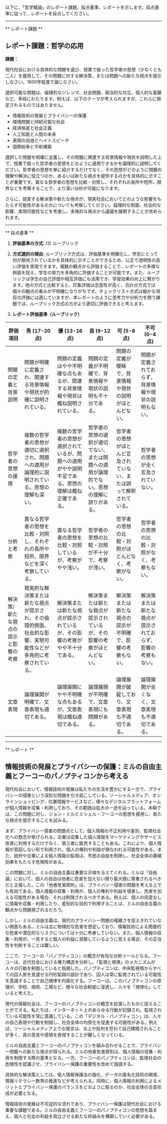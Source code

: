 以下に、「哲学概論」のレポート課題、採点基準、レポートを示します。採点基準に従って、レポートを採点してください。

---------------------------------------
** レポート課題 **

## レポート課題：哲学の応用

**課題：**

現代社会における具体的な問題を選び、授業で扱った哲学者の思想（少なくとも二人）を援用して、その問題に対する解決策、または問題への新たな視点を提示しなさい。1600字程度で論じなさい。

選択可能な問題は、倫理的なジレンマ、社会問題、政治的な対立、個人的な葛藤など、多岐にわたります。例えば、以下のテーマが考えられますが、これらに限定されるものではありません。

* 情報技術の発展とプライバシーの保護
* 環境問題と持続可能な社会
* 経済格差と社会正義
* 人工知能と人間の未来
* 表現の自由とヘイトスピーチ
* 国際紛争と平和構築

選択した問題を明確に定義し、その問題に関連する背景情報や現状を説明した上で、授業で扱った哲学者の思想をどのように適用できるかを論理的に説明してください。哲学者の思想を単に紹介するだけでなく、その思想がどのように問題の理解や解決に役立つのか、あるいは新たな視点を提供するのかを具体的に示すことが重要です。異なる哲学者の思想を比較・対照し、それぞれの長所や短所、限界などを考察することで、より深い分析が可能になります。

さらに、提案する解決策や新たな視点が、現実社会においてどのような影響をもたらす可能性があるのかについても考察してください。倫理的な側面、社会的な影響、実現可能性などを考慮し、多角的な視点から議論を展開することが求められます。


---------------------------------------
** 採点基準 **

1. **評価基準の方式**: (3) ルーブリック

2. **方式選択の理由**: ルーブリック方式は、評価基準を明確化し、学生にとって何が期待されているかを具体的に示すことができるため、公正で透明性の高い評価を実現できます。複数の観点から評価することで、レポートの多様な側面を捉え、学生の努力を多角的に評価することが可能です。また、ルーブリックは学生の自己評価や相互評価にも活用でき、学習効果の向上に繋がります。他の方式と比較すると、印象評価は恣意性が高く、合計点方式では個々の観点の重みが不明確になりがちです。チェックリスト方式は細かな項目の評価には適していますが、本レポートのように思考力や分析力を問う課題では、ルーブリック方式の方がより適切に評価できると考えます。

3. **レポート評価基準（ルーブリック）**

| 評価項目 | 秀 (17-20点) | 優 (13-16点) | 良 (9-12点) | 可 (5-8点) | 不可 (0-4点) |
|---|---|---|---|---|---|
| 問題の定義と背景説明 | 問題が明確に定義され、関連する背景情報や現状が的確に説明されている。 | 問題の定義はやや不明確な点もあるが、関連する背景情報や現状は概ね説明されている。 | 問題の定義が不明確で、背景情報や現状の説明も不十分である。 | 問題の定義が曖昧で、背景情報や現状の説明がほとんどない。 | 問題が定義されておらず、背景情報や現状の説明もない。 |
| 哲学者の思想の援用 | 複数の哲学者の思想が適切に選択され、問題への適用が論理的に説明されている。思想の理解も深い。 | 複数の哲学者の思想が選択されているが、問題への適用がやや説明不足である。思想の理解は概ね正確である。 | 哲学者の思想の選択が適切でない、または問題への適用が論理的でない。思想の理解に誤りがある。 | 哲学者の思想がほとんど言及されていない、または誤って解釈されている。 | 哲学者の思想が全く言及されていない。 |
| 分析と考察 | 異なる哲学者の思想を比較・対照し、それぞれの長所や短所、限界などを深く考察している。 | 異なる哲学者の思想を比較・対照しているが、考察がやや浅い。 | 哲学者の思想の比較・対照が不十分で、考察が浅い。 | 哲学者の思想の比較・対照がほとんどなく、考察がない。 | 哲学者の思想の比較・対照がなく、考察もない。 |
| 解決策/新たな視点の提示と影響の考察 | 現実的な解決策または新たな視点が提示され、その倫理的側面、社会的な影響、実現可能性などが多角的に考察されている。 | 解決策または新たな視点が提示されているが、その影響の考察がやや不十分である。 | 解決策または新たな視点が提示されているが、その影響の考察がほとんどない。 | 解決策または新たな視点の提示が不明確で、影響の考察もない。 | 解決策または新たな視点が提示されておらず、影響の考察もない。 |
| 文章表現 | 論理展開が明確で、文章表現も適切である。 | 論理展開にやや不明確な点もあるが、文章表現は概ね適切である。 | 論理展開が不明確で、文章表現にも問題がある。 | 論理展開が破綻しており、文章表現も不適切である。 | 論理展開が全くなく、文章表現も不適切である。 |




---------------------------------------
** レポート **
## 情報技術の発展とプライバシーの保護：ミルの自由主義とフーコーのパノプティコンから考える

現代社会において、情報技術の発展は私たちの生活を豊かにする一方で、プライバシーの侵害という深刻な問題を引き起こしている。ソーシャルメディア、オンラインショッピング、位置情報サービスなど、様々なデジタルプラットフォームが個人情報を収集・利用しており、その範囲は拡大の一途を辿っている。本稿では、この問題に対し、ジョン・ミルとミシェル・フーコーの思想を援用し、新たな視点を提示することを試みる。

まず、プライバシー侵害の問題点として、個人情報の不正利用や差別、監視社会化への懸念が挙げられる。企業は収集した個人情報をマーケティングやサービス改善に利用するだけでなく、第三者に販売することもある。これにより、個人情報が意図しない形で利用され、個人の権利や利益が損なわれる可能性がある。また、政府や企業による個人情報の監視は、市民の自由を制限し、社会全体の萎縮効果をもたらす危険性がある。

この問題に対し、ミルの自由主義は重要な示唆を与えてくれる。ミルは『自由論』において、個人の自由は他者に危害を加えない限り最大限に尊重されるべきだと主張した。この「他者危害原則」は、プライバシー侵害の問題を考える上でも有効である。個人情報の収集・利用が、個人の権利や利益を侵害し、危害を加える可能性がある場合、それは制限されるべきである。例えば、個人の同意なしに情報を収集・利用したり、差別的な目的で利用することは、ミルの自由主義の観点から問題視されるだろう。

しかし、ミルの自由主義は、現代のプライバシー問題の複雑さを捉えきれていない側面もある。ミルは主に物理的な危害を想定しており、情報技術による間接的な危害や潜在的なリスクについては十分に考慮していない。また、個人情報の収集・利用が、一見すると個人の利益に貢献しているように見える場合、その正当性を判断することは難しい。

ここで、フーコーの「パノプティコン」の概念が有効な分析ツールとなる。フーコーは、近代社会における権力構造を分析し、「監視と規律」のメカニズムが人々の行動を制御していると指摘した。パノプティコンは、中央監視塔からすべての囚人房を見渡せる円形監獄の設計であり、囚人は常に監視されている可能性を意識することで自己規律を内面化する。フーコーは、このパノプティコンの原理が、学校、病院、工場など、様々な社会制度に浸透し、人々を「規律化」していると考えた。

現代の情報社会は、フーコーのパノプティコンの概念を拡張したものと捉えることができる。私たちは、インターネット上のあらゆる行動が記録され、監視されている可能性を常に意識している。この「デジタル・パノプティコン」は、人々の自己表現や行動を制限し、社会全体の均質化を促進する可能性がある。例えば、ソーシャルメディア上での発言は、炎上や批判を恐れて自己検閲されることが多く、真の意見や感情を表現することが難しくなっている。

ミルの自由主義とフーコーのパノプティコンを組み合わせることで、プライバシー問題への新たな視点が得られる。ミルの他者危害原則は、個人情報の収集・利用を制限する際の基準となる。一方、フーコーのパノプティコンは、監視社会の危険性を認識させ、プライバシー保護の重要性を改めて強調する。

具体的な解決策としては、個人情報保護法の強化、データの匿名化技術の開発、情報リテラシー教育の推進などが考えられる。同時に、個人情報の利用によるメリットとプライバシー保護のバランスをどのように取るのか、社会全体の合意形成が必要となる。

情報技術の発展は不可逆的な流れであり、プライバシー保護は現代社会における重要な課題である。ミルの自由主義とフーコーのパノプティコンの思想を踏まえ、個人と社会の利益を両立させる新たな枠組みを構築していく必要がある。


